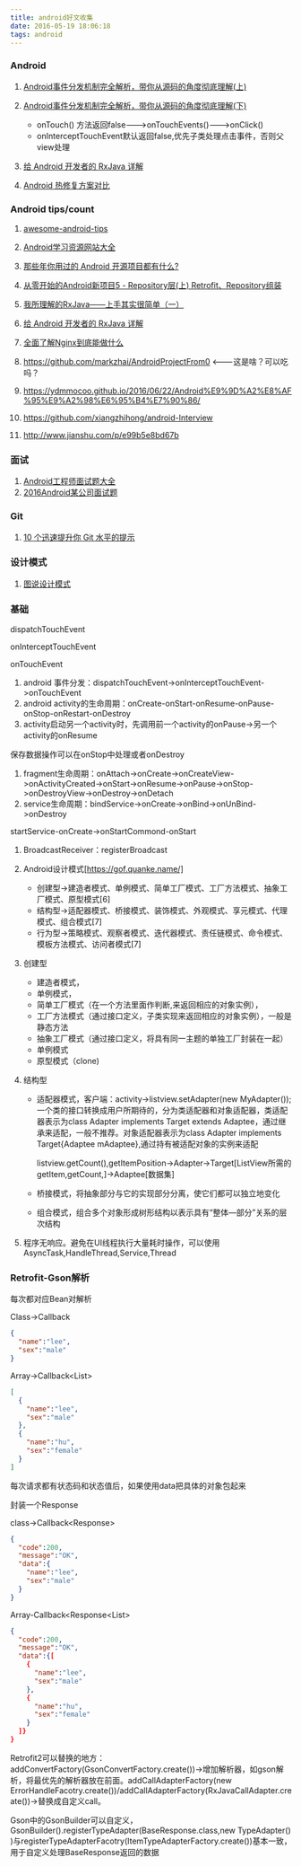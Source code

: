 ```yaml
---
title: android好文收集
date: 2016-05-19 18:06:18
tags: android
---
```


### Android
1. [Android事件分发机制完全解析，带你从源码的角度彻底理解(上)](http://blog.csdn.net/guolin_blog/article/details/9097463)
2. [Android事件分发机制完全解析，带你从源码的角度彻底理解(下)](http://blog.csdn.net/guolin_blog/article/details/9153747)

   - onTouch() 方法返回false--->onTouchEvents()--->onClick()  
   - onInterceptTouchEvent默认返回false,优先子类处理点击事件，否则父view处理
3. [给 Android 开发者的 RxJava 详解](http://gank.io/post/560e15be2dca930e00da1083)
4. [Android 热修复方案对比](http://jaeger.itscoder.com/android/2016/08/28/android-hot-fix.html)

### Android tips/count
1. [awesome-android-tips](https://github.com/jiang111/awesome-android-tips)
2. [Android学习资源网站大全](https://github.com/zhujun2730/Android-Learning-Resources)
3. [那些年你用过的 Android 开源项目都有什么?](http://diycode.cc/topics/8)
4. [从零开始的Android新项目5 - Repository层(上) Retrofit、Repository组装](http://blog.zhaiyifan.cn/2016/04/30/android-new-project-from-0-p5/)

5. [我所理解的RxJava——上手其实很简单（一）](http://www.jianshu.com/p/5e93c9101dc5)
6. [给 Android 开发者的 RxJava 详解](https://gank.io/post/560e15be2dca930e00da1083#toc_4)
7. [全面了解Nginx到底能做什么](http://www.raye.wang/2017/02/24/quan-mian-liao-jie-nginxdao-di-neng-zuo-shi-yao/)
8. https://github.com/markzhai/AndroidProjectFrom0 <---这是啥？可以吃吗？
9. https://ydmmocoo.github.io/2016/06/22/Android%E9%9D%A2%E8%AF%95%E9%A2%98%E6%95%B4%E7%90%86/
7. https://github.com/xiangzhihong/android-Interview
8. http://www.jianshu.com/p/e99b5e8bd67b

### 面试
1. [Android工程师面试题大全](http://blog.csdn.net/mc_hust/article/details/49517915)
2. [2016Android某公司面试题](http://yuweiguocn.github.io/2016/04/13/interview-2016-big-company/)

### Git
1. [10 个迅速提升你 Git 水平的提示](http://www.oschina.net/translate/10-tips-git-next-level)


### 设计模式
1. [图说设计模式](https://design-patterns.readthedocs.io/zh_CN/latest/)

### 基础

dispatchTouchEvent

onInterceptTouchEvent

onTouchEvent

1. android 事件分发：dispatchTouchEvent->onInterceptTouchEvent->onTouchEvent
2. android activity的生命周期：onCreate-onStart-onResume-onPause-onStop-onRestart-onDestroy
3. activity启动另一个activity时，先调用前一个activity的onPause->另一个activity的onResume

保存数据操作可以在onStop中处理或者onDestroy

1. fragment生命周期：onAttach->onCreate->onCreateView->onActivityCreated->onStart->onResume->onPause->onStop->onDestroyView->onDestroy->onDetach
2. service生命周期：bindService->onCreate->onBind->onUnBind->onDestroy

startService-onCreate->onStartCommond-onStart

1. BroadcastReceiver：registerBroadcast

2. Android设计模式[https://gof.quanke.name/]

   - 创建型->建造者模式、单例模式、简单工厂模式、工厂方法模式、抽象工厂模式、原型模式[6]
   - 结构型->适配器模式、桥接模式、装饰模式、外观模式、享元模式、代理模式、组合模式[7]
   - 行为型->策略模式、观察者模式、迭代器模式、责任链模式、命令模式、模板方法模式、访问者模式[7]

3. 创建型

   - 建造者模式，
   - 单例模式，
   - 简单工厂模式（在一个方法里面作判断,来返回相应的对象实例），
   - 工厂方法模式（通过接口定义，子类实现来返回相应的对象实例），一般是静态方法
   - 抽象工厂模式（通过接口定义，将具有同一主题的单独工厂封装在一起）
   - 单例模式
   - 原型模式（clone)

4. 结构型

   - 适配器模式，客户端：activity->listview.setAdapter(new MyAdapter());一个类的接口转换成用户所期待的，分为类适配器和对象适配器，类适配器表示为class Adapter implements Target extends Adaptee，通过继承来适配，一般不推荐。对象适配器表示为class Adapter implements Target{Adaptee mAdaptee},通过持有被适配对象的实例来适配

     listview.getCount(),getItemPosition->Adapter->Target[ListView所需的getItem,getCount,]->Adaptee[数据集]

   - 桥接模式，将抽象部分与它的实现部分分离，使它们都可以独立地变化

   - 组合模式，组合多个对象形成树形结构以表示具有“整体—部分”关系的层次结构

5. 程序无响应。避免在UI线程执行大量耗时操作，可以使用AsyncTask,HandleThread,Service,Thread
### Retrofit-Gson解析
每次都对应Bean对解析

Class->Callback<Person>

```json
{
  "name":"lee",
  "sex":"male"
}
```

Array->Callback<List<Person>>

```json
[
  {
  	"name":"lee",
  	"sex":"male"
  },
  {
    "name":"hu",
    "sex":"female"
  }
]
```

每次请求都有状态码和状态值后，如果使用data把具体的对象包起来

封装一个Response

class->Callback<Response<Person>>

```json
{
  "code":200,
  "message":"OK",
  "data":{
    "name":"lee",
    "sex":"male"
  }
}
```

Array-Callback<Response<List<Person>>

```json
{
  "code":200,
  "message":"OK",
  "data":{[
    {
      "name":"lee",
      "sex":"male"
    },
    {
      "name":"hu",
      "sex":"female"
    }
  ]}
}
```



Retrofit2可以替换的地方：addConvertFactory(GsonConvertFactory.create())->增加解析器，如gson解析，将最优先的解析器放在前面。addCallAdapterFactory(new ErrorHandleFacotry.create())/addCallAdapterFactory(RxJavaCallAdapter.create())->替换成自定义call。

Gson中的GsonBuilder可以自定义，GsonBuilder().registerTypeAdapter(BaseResponse.class,new TypeAdapter() )与registerTypeAdapterFacotry(ItemTypeAdapterFactory.create())基本一致，用于自定义处理BaseResponse返回的数据



